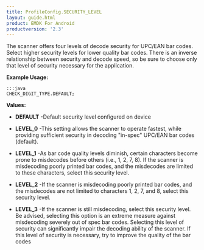 ```yaml
---
title: ProfileConfig.SECURITY_LEVEL
layout: guide.html
product: EMDK For Android
productversion: '2.3'
---
```


The scanner offers four levels of decode security for UPC/EAN bar codes.
 Select higher security levels for lower quality bar codes.
 There is an inverse relationship between security and decode speed, so be sure to choose only that level of security necessary for the application.

 

**Example Usage:**
	
	:::java	
	CHECK_DIGIT_TYPE.DEFAULT;


**Values:**

* **DEFAULT** -Default security level configured on device

* **LEVEL_0** -This setting allows the scanner to operate fastest, while providing sufficient security in decoding "in-spec" UPC/EAN bar codes (default).

* **LEVEL_1** -As bar code quality levels diminish, certain characters become prone to misdecodes before others (i.e., 1, 2, 7, 8).
 If the scanner is misdecoding poorly printed bar codes, and the misdecodes are limited to these characters, select this security level.

* **LEVEL_2** -If the scanner is misdecoding poorly printed bar codes, and the misdecodes are not limited to characters 1, 2, 7, and 8, select this security level.

* **LEVEL_3** -If the scanner is still misdecoding, select this security level.
 Be advised, selecting this option is an extreme measure against misdecoding severely out of spec bar codes.
 Selecting this level of security can significantly impair the decoding ability of the scanner.
 If this level of security is necessary, try to improve the quality of the bar codes










